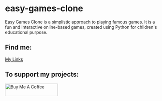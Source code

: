 # easy-games-clone

Easy Games Clone is a simplistic approach to playing famous games. It is a fun and interactive online-based games, created using Python for children's educational purpose.

## Find me:
[My Links](https://linktr.ee/techgirldiaries)

## To support my projects:
<a href="https://www.buymeacoffee.com/oluwakemi" target="_blank"><img src="https://cdn.buymeacoffee.com/buttons/default-orange.png" alt="Buy Me A Coffee" height="41" width="174"></a>
